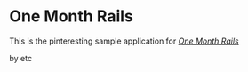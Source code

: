# One Month Rails

This is the pinteresting sample application for
[*One Month Rails*](http://onemonthrails.com)

by etc